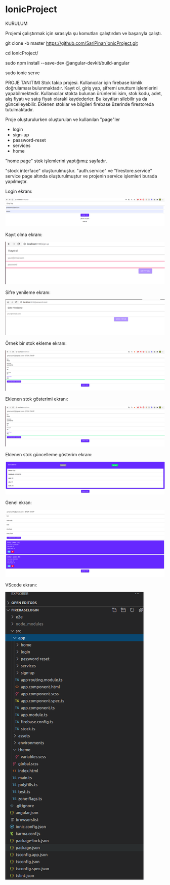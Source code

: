 # IonicProject

KURULUM

Projemi çalıştırmak için sırasıyla şu komutları çalıştırdım ve başarıyla çalıştı.

git clone -b master https://github.com/SariPinar/IonicProject.git

cd IonicProject/

sudo npm install --save-dev @angular-devkit/build-angular 

sudo ionic serve 

PROJE TANITIMI
Stok takip projesi. 
Kullanıcılar için firebase kimlik doğrulaması bulunmaktadır.
Kayıt ol, giriş yap, şifremi unuttum işlemlerini yapabilmektedir. 
Kullanıcılar stokta bulunan ürünlerini isim, stok kodu, adet, alış fiyatı ve satış fiyatı olarakl kaydederler. Bu kayıtları silebilir ya da güncelleyebilir. Eklenen stoklar ve bilgileri firebase üzerinde firestoreda tutulmaktadır.

Proje oluşturulurken oluşturulan ve kullanılan "page"ler
- login
- sign-up
- password-reset
- services
- home

"home page" stok işlemlerini yaptığımız sayfadır.

"stock interface" oluşturulmuştur.
"auth.service" ve "firestore.service" service page altında oluşturulmuştur ve projenin service işlemleri burada yapılmıştır.

Login ekranı:

![a](https://github.com/SariPinar/IonicProject/blob/master/mobil/mobil1.png)


Kayıt olma ekranı:

![a](https://github.com/SariPinar/IonicProject/blob/master/mobil/mobil6.png)

Sifre yenileme ekranı:

![a](https://github.com/SariPinar/IonicProject/blob/master/mobil/mobil5.png)

Örnek bir stok ekleme ekranı:

![a](https://github.com/SariPinar/IonicProject/blob/master/mobil/mobil3.png)

Eklenen stok gösterimi ekranı:

![a](https://github.com/SariPinar/IonicProject/blob/master/mobil/mobil3.png)

Eklenen stok güncelleme gösterim ekranı:

![a](https://github.com/SariPinar/IonicProject/blob/master/mobil/mobil7.png)

Genel ekran:

![a](https://github.com/SariPinar/IonicProject/blob/master/mobil/mobilSonn.png)



VScode ekranı:

![a](https://github.com/SariPinar/IonicProject/blob/master/mobil/vscode.png)



